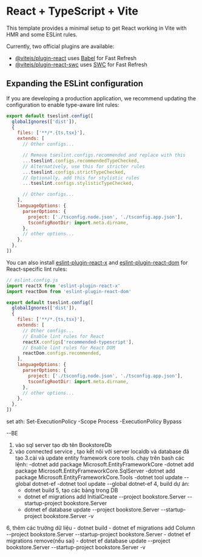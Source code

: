 ﻿# React + TypeScript + Vite

This template provides a minimal setup to get React working in Vite with HMR and some ESLint rules.

Currently, two official plugins are available:

- [@vitejs/plugin-react](https://github.com/vitejs/vite-plugin-react/blob/main/packages/plugin-react) uses [Babel](https://babeljs.io/) for Fast Refresh
- [@vitejs/plugin-react-swc](https://github.com/vitejs/vite-plugin-react/blob/main/packages/plugin-react-swc) uses [SWC](https://swc.rs/) for Fast Refresh

## Expanding the ESLint configuration

If you are developing a production application, we recommend updating the configuration to enable type-aware lint rules:

```js
export default tseslint.config([
  globalIgnores(['dist']),
  {
    files: ['**/*.{ts,tsx}'],
    extends: [
      // Other configs...

      // Remove tseslint.configs.recommended and replace with this
      ...tseslint.configs.recommendedTypeChecked,
      // Alternatively, use this for stricter rules
      ...tseslint.configs.strictTypeChecked,
      // Optionally, add this for stylistic rules
      ...tseslint.configs.stylisticTypeChecked,

      // Other configs...
    ],
    languageOptions: {
      parserOptions: {
        project: ['./tsconfig.node.json', './tsconfig.app.json'],
        tsconfigRootDir: import.meta.dirname,
      },
      // other options...
    },
  },
])
```

You can also install [eslint-plugin-react-x](https://github.com/Rel1cx/eslint-react/tree/main/packages/plugins/eslint-plugin-react-x) and [eslint-plugin-react-dom](https://github.com/Rel1cx/eslint-react/tree/main/packages/plugins/eslint-plugin-react-dom) for React-specific lint rules:

```js
// eslint.config.js
import reactX from 'eslint-plugin-react-x'
import reactDom from 'eslint-plugin-react-dom'

export default tseslint.config([
  globalIgnores(['dist']),
  {
    files: ['**/*.{ts,tsx}'],
    extends: [
      // Other configs...
      // Enable lint rules for React
      reactX.configs['recommended-typescript'],
      // Enable lint rules for React DOM
      reactDom.configs.recommended,
    ],
    languageOptions: {
      parserOptions: {
        project: ['./tsconfig.node.json', './tsconfig.app.json'],
        tsconfigRootDir: import.meta.dirname,
      },
      // other options...
    },
  },
])
```

set ath: Set-ExecutionPolicy -Scope Process -ExecutionPolicy Bypass

--BE
1. vào sql server tạo db tên BookstoreDb         
2. vào connected service , tạo kết nôi với server localdb và database đã tạo
3.cài và update entity framework core tools.
chạy trên bash các lệnh:
    -dotnet add package Microsoft.EntityFrameworkCore
    -dotnet add package Microsoft.EntityFrameworkCore.SqlServer
    -dotnet add package Microsoft.EntityFrameworkCore.Tools
    -dotnet tool update --global dotnet-ef
    -dotnet tool update --global dotnet-ef
4, build dự án:
    - dotnet build
5, tạo các bảng trong DB 
    - dotnet ef migrations add InitialCreate --project bookstore.Server --startup-project bookstore.Server
    - dotnet ef database update --project bookstore.Server --startup-project bookstore.Server -v

6, thêm các trường dữ liệu
    - dotnet build
    -  dotnet ef migrations add <action><entity><field>Column --project bookstore.Server --startup-project bookstore.Server
    - dotnet ef migrations remove(nếu sai)
    - dotnet ef database update --project bookstore.Server --startup-project bookstore.Server -v
